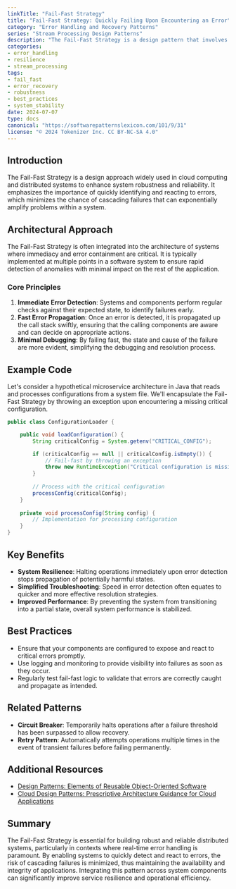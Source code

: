 ```yaml
---
linkTitle: "Fail-Fast Strategy"
title: "Fail-Fast Strategy: Quickly Failing Upon Encountering an Error"
category: "Error Handling and Recovery Patterns"
series: "Stream Processing Design Patterns"
description: "The Fail-Fast Strategy is a design pattern that involves quickly failing and halting operations upon encountering errors, to prevent cascading failures and ensure system stability."
categories:
- error_handling
- resilience
- stream_processing
tags:
- fail_fast
- error_recovery
- robustness
- best_practices
- system_stability
date: 2024-07-07
type: docs
canonical: "https://softwarepatternslexicon.com/101/9/31"
license: "© 2024 Tokenizer Inc. CC BY-NC-SA 4.0"
---
```


## Introduction

The Fail-Fast Strategy is a design approach widely used in cloud computing and distributed systems to enhance system robustness and reliability. It emphasizes the importance of quickly identifying and reacting to errors, which minimizes the chance of cascading failures that can exponentially amplify problems within a system.

## Architectural Approach

The Fail-Fast Strategy is often integrated into the architecture of systems where immediacy and error containment are critical. It is typically implemented at multiple points in a software system to ensure rapid detection of anomalies with minimal impact on the rest of the application.

### Core Principles

1. **Immediate Error Detection**: Systems and components perform regular checks against their expected state, to identify failures early.
2. **Fast Error Propagation**: Once an error is detected, it is propagated up the call stack swiftly, ensuring that the calling components are aware and can decide on appropriate actions.
3. **Minimal Debugging**: By failing fast, the state and cause of the failure are more evident, simplifying the debugging and resolution process.

## Example Code

Let's consider a hypothetical microservice architecture in Java that reads and processes configurations from a system file. We'll encapsulate the Fail-Fast Strategy by throwing an exception upon encountering a missing critical configuration.

```java
public class ConfigurationLoader {

    public void loadConfiguration() {
        String criticalConfig = System.getenv("CRITICAL_CONFIG");

        if (criticalConfig == null || criticalConfig.isEmpty()) {
            // Fail-fast by throwing an exception
            throw new RuntimeException("Critical configuration is missing");
        }
        
        // Process with the critical configuration
        processConfig(criticalConfig);
    }
    
    private void processConfig(String config) {
        // Implementation for processing configuration
    }
}
```

## Key Benefits

- **System Resilience**: Halting operations immediately upon error detection stops propagation of potentially harmful states.
- **Simplified Troubleshooting**: Speed in error detection often equates to quicker and more effective resolution strategies.
- **Improved Performance**: By preventing the system from transitioning into a partial state, overall system performance is stabilized.
  
## Best Practices

- Ensure that your components are configured to expose and react to critical errors promptly.
- Use logging and monitoring to provide visibility into failures as soon as they occur.
- Regularly test fail-fast logic to validate that errors are correctly caught and propagate as intended.

## Related Patterns

- **Circuit Breaker**: Temporarily halts operations after a failure threshold has been surpassed to allow recovery.
- **Retry Pattern**: Automatically attempts operations multiple times in the event of transient failures before failing permanently.

## Additional Resources

- [Design Patterns: Elements of Reusable Object-Oriented Software](https://en.wikipedia.org/wiki/Design_Patterns)
- [Cloud Design Patterns: Prescriptive Architecture Guidance for Cloud Applications](https://docs.microsoft.com/en-us/azure/architecture/patterns)

## Summary

The Fail-Fast Strategy is essential for building robust and reliable distributed systems, particularly in contexts where real-time error handling is paramount. By enabling systems to quickly detect and react to errors, the risk of cascading failures is minimized, thus maintaining the availability and integrity of applications. Integrating this pattern across system components can significantly improve service resilience and operational efficiency.
